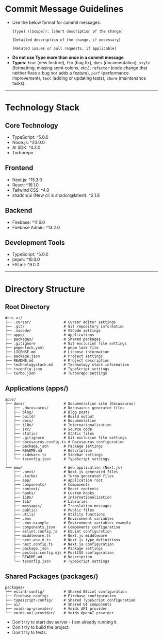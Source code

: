 # Commit Message Guidelines

- Use the below format for commit messages:
  ```
  [Type] ([Scope]): [Short description of the change]
  
  [Detailed description of the change, if necessary]
  
  [Related issues or pull requests, if applicable]
  ```
- **Do not use Type more than once in a commit message**
- **Types**: `feat` (new feature), `fix` (bug fix), `docs` (documentation), `style` (formatting, missing semi-colons, etc.), `refactor` (code change that neither fixes a bug nor adds a feature), `perf` (performance improvement), `test` (adding or updating tests), `chore` (maintenance tasks).

---

# Technology Stack

## Core Technology

- TypeScript: ^5.0.0
- Node.js: ^20.0.0
- AI SDK: ^4.3.0
- Turborepo

## Frontend

- Next.js: ^15.3.0
- React: ^19.1.0
- Tailwind CSS: ^4.0
- shadcn/ui (New cli is shadcn@latest): ^2.1.8

## Backend

- Firebase: ^11.6.0
- Firebase Admin: ^13.2.0

## Development Tools

- TypeScript: ^5.0.0
- pnpm: ^10.0.0
- ESLint: ^9.0.0


---

# Directory Structure

## Root Directory

```
deni-ai/
├── .cursor/               # Cursor editor settings
├── .git/                  # Git repository information
├── .vscode/               # VSCode settings
├── apps/                  # Applications
├── packages/              # Shared packages
├── .gitignore             # Git exclusion file settings
├── pnpm-lock.yaml         # pnpm lock file
├── LICENSE.md             # License information
├── package.json           # Project settings
├── README.md              # Project description
├── technologystack.md     # Technology stack information
├── tsconfig.json          # TypeScript settings
└── turbo.json             # Turborepo settings
```

## Applications (apps/)

```
apps/
├── docs/                  # Documentation site (Docusaurus)
│   ├── .docusaurus/       # Docusaurus generated files
│   ├── blog/              # Blog posts
│   ├── build/             # Build output
│   ├── docs/              # Documentation
│   ├── i18n/              # Internationalization
│   ├── src/               # Source code
│   ├── static/            # Static files
│   ├── .gitignore         # Git exclusion file settings
│   ├── docusaurus.config.ts # Docusaurus configuration
│   ├── package.json       # Package settings
│   ├── README.md          # Description
│   ├── sidebars.ts        # Sidebar settings
│   └── tsconfig.json      # TypeScript settings
│
└── www/                   # Web application (Next.js)
    ├── .next/             # Next.js generated files
    ├── .turbo/            # Turbo generated files
    ├── app/               # Application root
    ├── components/        # Components
    ├── context/           # React contexts
    ├── hooks/             # Custom hooks
    ├── i18n/              # Internationalization
    ├── lib/               # Libraries
    ├── messages/          # Translation messages
    ├── public/            # Public files
    ├── utils/             # Utility functions
    ├── .env               # Environment variables
    ├── .env.example       # Environment variables example
    ├── components.json    # Components configuration
    ├── eslint.config.js   # ESLint configuration
    ├── middleware.ts      # Next.js middleware
    ├── next-env.d.ts      # Next.js type definitions
    ├── next.config.ts     # Next.js configuration
    ├── package.json       # Package settings
    ├── postcss.config.mjs # PostCSS configuration
    ├── README.md          # Description
    └── tsconfig.json      # TypeScript settings
```

## Shared Packages (packages/)

```
packages/
├── eslint-config/         # Shared ESLint configuration
├── firebase-config/       # Firebase configuration
├── typescript-config/     # Shared TypeScript configuration
├── ui/                    # Shared UI components
├── voids-ap-provider/     # Voids API provider
└── voids-oai-provider/    # Voids OpenAI provider
```

- Don't try to start dev server - I am already running it.
- Don't try to build the project.
- Don't try to tests.